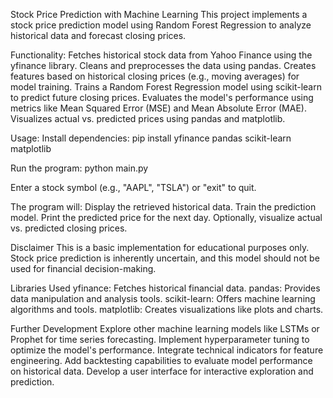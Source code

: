Stock Price Prediction with Machine Learning
This project implements a stock price prediction model using Random Forest Regression to analyze historical data and forecast closing prices.

Functionality:
Fetches historical stock data from Yahoo Finance using the yfinance library.
Cleans and preprocesses the data using pandas.
Creates features based on historical closing prices (e.g., moving averages) for model training.
Trains a Random Forest Regression model using scikit-learn to predict future closing prices.
Evaluates the model's performance using metrics like Mean Squared Error (MSE) and Mean Absolute Error (MAE).
Visualizes actual vs. predicted prices using pandas and matplotlib.

Usage:
Install dependencies:
pip install yfinance pandas scikit-learn matplotlib

Run the program:
python main.py

Enter a stock symbol (e.g., "AAPL", "TSLA") or "exit" to quit.

The program will:
Display the retrieved historical data.
Train the prediction model.
Print the predicted price for the next day.
Optionally, visualize actual vs. predicted closing prices.

Disclaimer
This is a basic implementation for educational purposes only. Stock price prediction is inherently uncertain, and this model should not be used for financial decision-making.

Libraries Used
yfinance: Fetches historical financial data.
pandas: Provides data manipulation and analysis tools.
scikit-learn: Offers machine learning algorithms and tools.
matplotlib: Creates visualizations like plots and charts.

Further Development
Explore other machine learning models like LSTMs or Prophet for time series forecasting.
Implement hyperparameter tuning to optimize the model's performance.
Integrate technical indicators for feature engineering.
Add backtesting capabilities to evaluate model performance on historical data.
Develop a user interface for interactive exploration and prediction.
